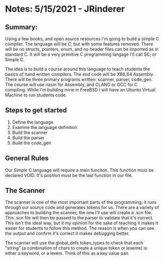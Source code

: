 # Notes: 5/15/2021 - JRinderer

## Summary: 
Using a few books, and open source resources I'm going to build a simple C compiler. The language will be C,
but with some features removed. There will be no structs, pointers, enum, and no header files can be imported as in
standard C. It will be a very primitive C programming langage I'll call SC; or Simple C.

The idea is to build a course around this language to teach students the basics of hand written compilers. The end code
will be X86_64 Assembly. There will be three primary programs written: scanner, parser, code_gen. The course will use
nasm for Assembly, and CLANG or GCC for C compiling. While I'm building mine in FreeBSD I will have an Ubuntu Virtual
Machine to run students code.

## Steps to get started

1. Define the language
2. Examine the language definition
3. Build the scanner
4. Build the parser
5. Build the code_gen

## General Rules
Our Simple C language will require a main funciton. This function must be declared VOID. It's position must be the last
function in our file.

## The Scanner
The scanner is one of the most important parts of the programming; it runs through our source code and generates tokens
for us. There are a variety of approaches to building the scanner, the one I'll use will create a .scn file. This .scn
file will then be passed to the parser to validate that it's correct. This isn't the ideal way, but it my opinion for
the sake of teaching it makes it easier for students to follow this method. The reason is when you can see the output
and confirm it's correct it makes debugging better. 

The scanner will use the global_defs token_types to check that each "string" (a combination of chars to create a unique
token or lexeme) is either a keyword, or a lexem. Think of this as a key value pair.
